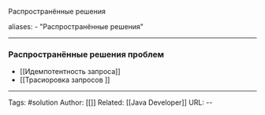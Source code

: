 Распространённые решения

aliases: 
	- "Распространённые решения"

---
### Распространённые решения проблем

- [[Идемпотентность запроса]]
- [[Трасиоровка запросов ]]



---

Tags:  #solution
Author: [[]]
Related: [[Java Developer]]
URL: -- 